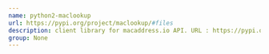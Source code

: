 ```yaml
---
name: python2-maclookup
url: https://pypi.org/project/maclookup/#files
description: client library for macaddress.io API. URL : https://pypi.org/project/maclookup/#files Groups : None
group: None
---
```

